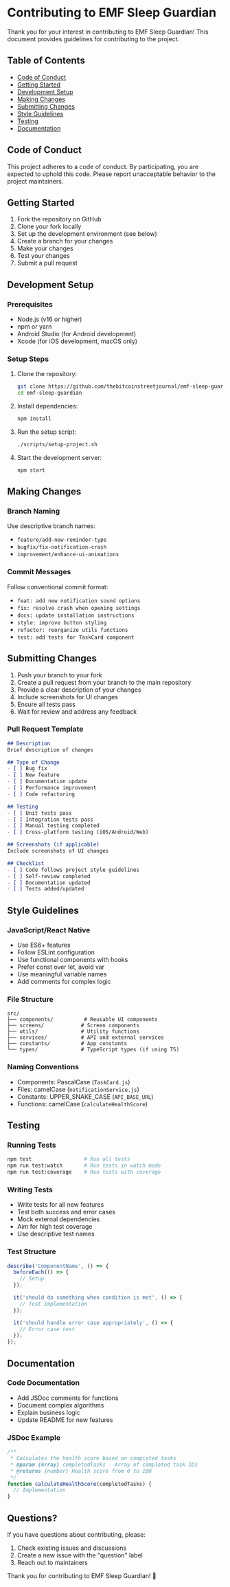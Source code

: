 # Contributing to EMF Sleep Guardian

Thank you for your interest in contributing to EMF Sleep Guardian! This document provides guidelines for contributing to the project.

## Table of Contents

- [Code of Conduct](#code-of-conduct)
- [Getting Started](#getting-started)
- [Development Setup](#development-setup)
- [Making Changes](#making-changes)
- [Submitting Changes](#submitting-changes)
- [Style Guidelines](#style-guidelines)
- [Testing](#testing)
- [Documentation](#documentation)

## Code of Conduct

This project adheres to a code of conduct. By participating, you are expected to uphold this code. Please report unacceptable behavior to the project maintainers.

## Getting Started

1. Fork the repository on GitHub
2. Clone your fork locally
3. Set up the development environment (see below)
4. Create a branch for your changes
5. Make your changes
6. Test your changes
7. Submit a pull request

## Development Setup

### Prerequisites

- Node.js (v16 or higher)
- npm or yarn
- Android Studio (for Android development)
- Xcode (for iOS development, macOS only)

### Setup Steps

1. Clone the repository:
   ```bash
   git clone https://github.com/thebitcoinstreetjournal/emf-sleep-guardian.git
   cd emf-sleep-guardian
   ```

2. Install dependencies:
   ```bash
   npm install
   ```

3. Run the setup script:
   ```bash
   ./scripts/setup-project.sh
   ```

4. Start the development server:
   ```bash
   npm start
   ```

## Making Changes

### Branch Naming

Use descriptive branch names:
- `feature/add-new-reminder-type`
- `bugfix/fix-notification-crash`
- `improvement/enhance-ui-animations`

### Commit Messages

Follow conventional commit format:
- `feat: add new notification sound options`
- `fix: resolve crash when opening settings`
- `docs: update installation instructions`
- `style: improve button styling`
- `refactor: reorganize utils functions`
- `test: add tests for TaskCard component`

## Submitting Changes

1. Push your branch to your fork
2. Create a pull request from your branch to the main repository
3. Provide a clear description of your changes
4. Include screenshots for UI changes
5. Ensure all tests pass
6. Wait for review and address any feedback

### Pull Request Template

```markdown
## Description
Brief description of changes

## Type of Change
- [ ] Bug fix
- [ ] New feature
- [ ] Documentation update
- [ ] Performance improvement
- [ ] Code refactoring

## Testing
- [ ] Unit tests pass
- [ ] Integration tests pass
- [ ] Manual testing completed
- [ ] Cross-platform testing (iOS/Android/Web)

## Screenshots (if applicable)
Include screenshots of UI changes

## Checklist
- [ ] Code follows project style guidelines
- [ ] Self-review completed
- [ ] Documentation updated
- [ ] Tests added/updated
```

## Style Guidelines

### JavaScript/React Native

- Use ES6+ features
- Follow ESLint configuration
- Use functional components with hooks
- Prefer const over let, avoid var
- Use meaningful variable names
- Add comments for complex logic

### File Structure

```
src/
├── components/          # Reusable UI components
├── screens/            # Screen components
├── utils/              # Utility functions
├── services/           # API and external services
├── constants/          # App constants
└── types/              # TypeScript types (if using TS)
```

### Naming Conventions

- Components: PascalCase (`TaskCard.js`)
- Files: camelCase (`notificationService.js`)
- Constants: UPPER_SNAKE_CASE (`API_BASE_URL`)
- Functions: camelCase (`calculateHealthScore`)

## Testing

### Running Tests

```bash
npm test                 # Run all tests
npm run test:watch       # Run tests in watch mode
npm run test:coverage    # Run tests with coverage
```

### Writing Tests

- Write tests for all new features
- Test both success and error cases
- Mock external dependencies
- Aim for high test coverage
- Use descriptive test names

### Test Structure

```javascript
describe('ComponentName', () => {
  beforeEach(() => {
    // Setup
  });

  it('should do something when condition is met', () => {
    // Test implementation
  });

  it('should handle error case appropriately', () => {
    // Error case test
  });
});
```

## Documentation

### Code Documentation

- Add JSDoc comments for functions
- Document complex algorithms
- Explain business logic
- Update README for new features

### JSDoc Example

```javascript
/**
 * Calculates the health score based on completed tasks
 * @param {Array} completedTasks - Array of completed task IDs
 * @returns {number} Health score from 0 to 100
 */
function calculateHealthScore(completedTasks) {
  // Implementation
}
```

## Questions?

If you have questions about contributing, please:
1. Check existing issues and discussions
2. Create a new issue with the "question" label
3. Reach out to maintainers

Thank you for contributing to EMF Sleep Guardian! 🌙